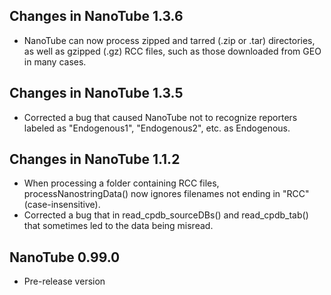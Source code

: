 ## Changes in NanoTube 1.3.6
- NanoTube can now process zipped and tarred (.zip or .tar) directories, as
  well as gzipped (.gz) RCC files, such as those downloaded from GEO in many
  cases.

## Changes in NanoTube 1.3.5
- Corrected a bug that caused NanoTube not to recognize reporters labeled as 
  "Endogenous1", "Endogenous2", etc. as Endogenous.

## Changes in NanoTube 1.1.2
- When processing a folder containing RCC files, processNanostringData() 
  now ignores filenames not ending in "RCC" (case-insensitive).
- Corrected a bug that in read_cpdb_sourceDBs() and read_cpdb_tab() that
  sometimes led to the data being misread.

## NanoTube 0.99.0
- Pre-release version
